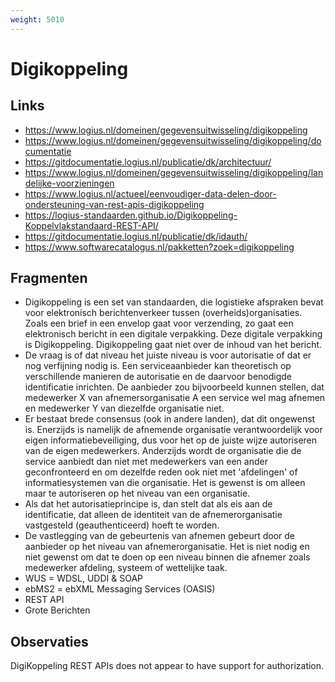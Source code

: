 ```yaml
---
weight: 5010
---
```


# Digikoppeling

## Links
- https://www.logius.nl/domeinen/gegevensuitwisseling/digikoppeling
- https://www.logius.nl/domeinen/gegevensuitwisseling/digikoppeling/documentatie
- https://gitdocumentatie.logius.nl/publicatie/dk/architectuur/
- https://www.logius.nl/domeinen/gegevensuitwisseling/digikoppeling/landelijke-voorzieningen
- https://www.logius.nl/actueel/eenvoudiger-data-delen-door-ondersteuning-van-rest-apis-digikoppeling
- https://logius-standaarden.github.io/Digikoppeling-Koppelvlakstandaard-REST-API/
- https://gitdocumentatie.logius.nl/publicatie/dk/idauth/
- https://www.softwarecatalogus.nl/pakketten?zoek=digikoppeling

## Fragmenten
- Digikoppeling is een set van standaarden, die logistieke afspraken bevat voor elektronisch berichtenverkeer tussen (overheids)organisaties. Zoals een brief in een envelop gaat voor verzending, zo gaat een elektronisch bericht in een digitale verpakking. Deze digitale verpakking is Digikoppeling. Digikoppeling gaat niet over de inhoud van het bericht.
- De vraag is of dat niveau het juiste niveau is voor autorisatie of dat er nog verfijning nodig is. Een serviceaanbieder kan theoretisch op verschillende manieren de autorisatie en de daarvoor benodigde identificatie inrichten. De aanbieder zou bijvoorbeeld kunnen stellen, dat medewerker X van afnemersorganisatie A een service wel mag afnemen en medewerker Y van diezelfde organisatie niet.
- Er bestaat brede consensus (ook in andere landen), dat dit ongewenst is. Enerzijds is namelijk de afnemende organisatie verantwoordelijk voor eigen informatiebeveiliging, dus voor het op de juiste wijze autoriseren van de eigen medewerkers. Anderzijds wordt de organisatie die de service aanbiedt dan niet met medewerkers van een ander geconfronteerd en om dezelfde reden ook niet met 'afdelingen' of informatiesystemen van die organisatie. Het is gewenst is om alleen maar te autoriseren op het niveau van een organisatie.
- Als dat het autorisatieprincipe is, dan stelt dat als eis aan de identificatie, dat alleen de identiteit van de afnemerorganisatie vastgesteld (geauthenticeerd) hoeft te worden.
- De vastlegging van de gebeurtenis van afnemen gebeurt door de aanbieder op het niveau van afnemerorganisatie. Het is niet nodig en niet gewenst om dat te doen op een niveau binnen die afnemer zoals medewerker afdeling, systeem of wettelijke taak.
- WUS = WDSL, UDDI & SOAP
- ebMS2 = ebXML Messaging Services (OASIS)
- REST API
- Grote Berichten

## Observaties
DigiKoppeling REST APIs does not appear to have support for authorization.
